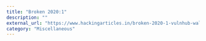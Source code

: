 ```yaml
---
title: "Broken 2020:1"
description: ""
external_url: "https://www.hackingarticles.in/broken-2020-1-vulnhub-walkthrough/"
category: "Miscellaneous"
---
```

